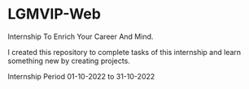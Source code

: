 
# LGMVIP-Web
Internship To Enrich Your Career And Mind.

I created this repository to complete tasks of this internship  and learn something new by creating projects.

Internship Period
01-10-2022 to 31-10-2022
